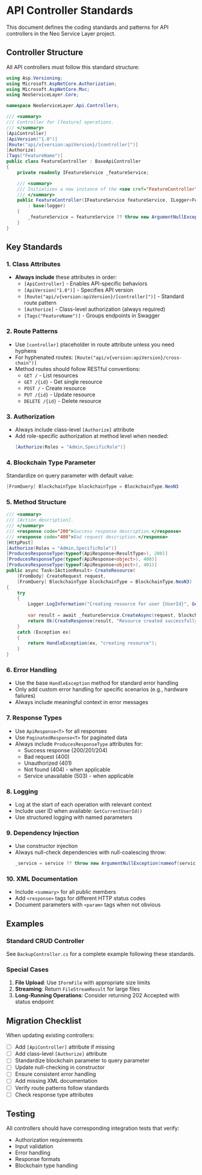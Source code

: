 # API Controller Standards

This document defines the coding standards and patterns for API controllers in the Neo Service Layer project.

## Controller Structure

All API controllers must follow this standard structure:

```csharp
using Asp.Versioning;
using Microsoft.AspNetCore.Authorization;
using Microsoft.AspNetCore.Mvc;
using NeoServiceLayer.Core;

namespace NeoServiceLayer.Api.Controllers;

/// <summary>
/// Controller for [feature] operations.
/// </summary>
[ApiController]
[ApiVersion("1.0")]
[Route("api/v{version:apiVersion}/[controller]")]
[Authorize]
[Tags("FeatureName")]
public class FeatureController : BaseApiController
{
    private readonly IFeatureService _featureService;

    /// <summary>
    /// Initializes a new instance of the <see cref="FeatureController"/> class.
    /// </summary>
    public FeatureController(IFeatureService featureService, ILogger<FeatureController> logger)
        : base(logger)
    {
        _featureService = featureService ?? throw new ArgumentNullException(nameof(featureService));
    }
}
```

## Key Standards

### 1. Class Attributes

- **Always include** these attributes in order:
  - `[ApiController]` - Enables API-specific behaviors
  - `[ApiVersion("1.0")]` - Specifies API version
  - `[Route("api/v{version:apiVersion}/[controller]")]` - Standard route pattern
  - `[Authorize]` - Class-level authorization (always required)
  - `[Tags("FeatureName")]` - Groups endpoints in Swagger

### 2. Route Patterns

- Use `[controller]` placeholder in route attribute unless you need hyphens
- For hyphenated routes: `[Route("api/v{version:apiVersion}/cross-chain")]`
- Method routes should follow RESTful conventions:
  - `GET /` - List resources
  - `GET /{id}` - Get single resource
  - `POST /` - Create resource
  - `PUT /{id}` - Update resource
  - `DELETE /{id}` - Delete resource

### 3. Authorization

- Always include class-level `[Authorize]` attribute
- Add role-specific authorization at method level when needed:
  ```csharp
  [Authorize(Roles = "Admin,SpecificRole")]
  ```

### 4. Blockchain Type Parameter

Standardize on query parameter with default value:

```csharp
[FromQuery] BlockchainType blockchainType = BlockchainType.NeoN3
```

### 5. Method Structure

```csharp
/// <summary>
/// [Action description].
/// </summary>
/// <response code="200">Success response description.</response>
/// <response code="400">Bad request description.</response>
[HttpPost]
[Authorize(Roles = "Admin,SpecificRole")]
[ProducesResponseType(typeof(ApiResponse<ResultType>), 200)]
[ProducesResponseType(typeof(ApiResponse<object>), 400)]
[ProducesResponseType(typeof(ApiResponse<object>), 401)]
public async Task<IActionResult> CreateResource(
    [FromBody] CreateRequest request,
    [FromQuery] BlockchainType blockchainType = BlockchainType.NeoN3)
{
    try
    {
        Logger.LogInformation("Creating resource for user {UserId}", GetCurrentUserId());
        
        var result = await _featureService.CreateAsync(request, blockchainType);
        return Ok(CreateResponse(result, "Resource created successfully"));
    }
    catch (Exception ex)
    {
        return HandleException(ex, "creating resource");
    }
}
```

### 6. Error Handling

- Use the base `HandleException` method for standard error handling
- Only add custom error handling for specific scenarios (e.g., hardware failures)
- Always include meaningful context in error messages

### 7. Response Types

- Use `ApiResponse<T>` for all responses
- Use `PaginatedResponse<T>` for paginated data
- Always include `ProducesResponseType` attributes for:
  - Success response (200/201/204)
  - Bad request (400)
  - Unauthorized (401)
  - Not found (404) - when applicable
  - Service unavailable (503) - when applicable

### 8. Logging

- Log at the start of each operation with relevant context
- Include user ID when available: `GetCurrentUserId()`
- Use structured logging with named parameters

### 9. Dependency Injection

- Use constructor injection
- Always null-check dependencies with null-coalescing throw:
  ```csharp
  _service = service ?? throw new ArgumentNullException(nameof(service));
  ```

### 10. XML Documentation

- Include `<summary>` for all public members
- Add `<response>` tags for different HTTP status codes
- Document parameters with `<param>` tags when not obvious

## Examples

### Standard CRUD Controller

See `BackupController.cs` for a complete example following these standards.

### Special Cases

1. **File Upload**: Use `IFormFile` with appropriate size limits
2. **Streaming**: Return `FileStreamResult` for large files
3. **Long-Running Operations**: Consider returning 202 Accepted with status endpoint

## Migration Checklist

When updating existing controllers:

- [ ] Add `[ApiController]` attribute if missing
- [ ] Add class-level `[Authorize]` attribute
- [ ] Standardize blockchain parameter to query parameter
- [ ] Update null-checking in constructor
- [ ] Ensure consistent error handling
- [ ] Add missing XML documentation
- [ ] Verify route patterns follow standards
- [ ] Check response type attributes

## Testing

All controllers should have corresponding integration tests that verify:
- Authorization requirements
- Input validation
- Error handling
- Response formats
- Blockchain type handling